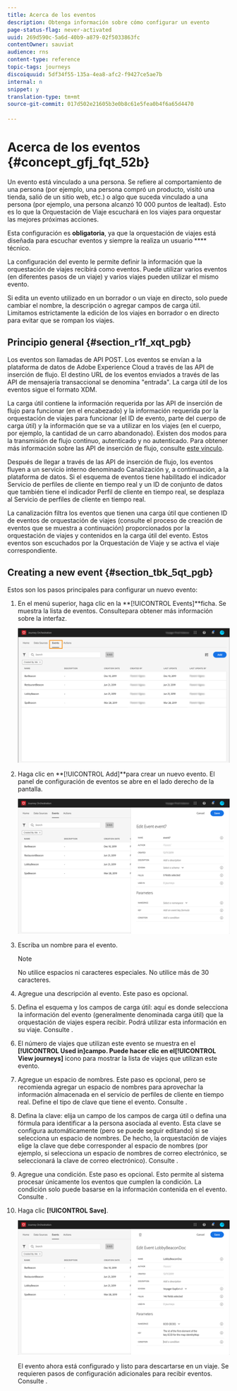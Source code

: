 ```yaml
---
title: Acerca de los eventos
description: Obtenga información sobre cómo configurar un evento
page-status-flag: never-activated
uuid: 269d590c-5a6d-40b9-a879-02f5033863fc
contentOwner: sauviat
audience: rns
content-type: reference
topic-tags: journeys
discoiquuid: 5df34f55-135a-4ea8-afc2-f9427ce5ae7b
internal: n
snippet: y
translation-type: tm+mt
source-git-commit: 017d502e21605b3e0b8c61e5fea0b4f6a65d4470

---
```



# Acerca de los eventos {#concept_gfj_fqt_52b}

Un evento está vinculado a una persona. Se refiere al comportamiento de una persona (por ejemplo, una persona compró un producto, visitó una tienda, salió de un sitio web, etc.) o algo que suceda vinculado a una persona (por ejemplo, una persona alcanzó 10 000 puntos de lealtad). Esto es lo que la Orquestación de Viaje escuchará en los viajes para orquestar las mejores próximas acciones.

Esta configuración es **obligatoria**, ya que la orquestación de viajes está diseñada para escuchar eventos y siempre la realiza un usuario **** técnico.

La configuración del evento le permite definir la información que la orquestación de viajes recibirá como eventos. Puede utilizar varios eventos (en diferentes pasos de un viaje) y varios viajes pueden utilizar el mismo evento.

Si edita un evento utilizado en un borrador o un viaje en directo, solo puede cambiar el nombre, la descripción o agregar campos de carga útil. Limitamos estrictamente la edición de los viajes en borrador o en directo para evitar que se rompan los viajes.

## Principio general {#section_r1f_xqt_pgb}

Los eventos son llamadas de API POST. Los eventos se envían a la plataforma de datos de Adobe Experience Cloud a través de las API de inserción de flujo. El destino URL de los eventos enviados a través de las API de mensajería transaccional se denomina &quot;entrada&quot;. La carga útil de los eventos sigue el formato XDM.

La carga útil contiene la información requerida por las API de inserción de flujo para funcionar (en el encabezado) y la información requerida por la orquestación de viajes para funcionar (el ID de evento, parte del cuerpo de carga útil) y la información que se va a utilizar en los viajes (en el cuerpo, por ejemplo, la cantidad de un carro abandonado). Existen dos modos para la transmisión de flujo continuo, autenticado y no autenticado. Para obtener más información sobre las API de inserción de flujo, consulte [este vínculo](https://www.adobe.io/apis/experienceplatform/home/data-ingestion/data-ingestion-services.html#!api-specification/markdown/narrative/technical_overview/streaming_ingest/getting_started_with_platform_streaming_ingestion.md).

Después de llegar a través de las API de inserción de flujo, los eventos fluyen a un servicio interno denominado Canalización y, a continuación, a la plataforma de datos. Si el esquema de eventos tiene habilitado el indicador Servicio de perfiles de cliente en tiempo real y un ID de conjunto de datos que también tiene el indicador Perfil de cliente en tiempo real, se desplaza al Servicio de perfiles de cliente en tiempo real.

La canalización filtra los eventos que tienen una carga útil que contienen ID de eventos de orquestación de viajes (consulte el proceso de creación de eventos que se muestra a continuación) proporcionados por la orquestación de viajes y contenidos en la carga útil del evento. Estos eventos son escuchados por la Orquestación de Viaje y se activa el viaje correspondiente.

## Creating a new event {#section_tbk_5qt_pgb}

Estos son los pasos principales para configurar un nuevo evento:

1. En el menú superior, haga clic en la **[!UICONTROL Events]**ficha. Se muestra la lista de eventos. Consulte[](../about/user-interface.md)para obtener más información sobre la interfaz.

   ![](../assets/journey5.png)

1. Haga clic en **[!UICONTROL Add]**para crear un nuevo evento. El panel de configuración de eventos se abre en el lado derecho de la pantalla.

   ![](../assets/journey6.png)

1. Escriba un nombre para el evento.

   >[!NOTE]
   >
   >No utilice espacios ni caracteres especiales. No utilice más de 30 caracteres.

1. Agregue una descripción al evento. Este paso es opcional.
1. Defina el esquema y los campos de carga útil: aquí es donde selecciona la información del evento (generalmente denominada carga útil) que la orquestación de viajes espera recibir. Podrá utilizar esta información en su viaje. Consulte [](../event/defining-the-payload-fields.md).
1. El número de viajes que utilizan este evento se muestra en el **[!UICONTROL Used in]**campo. Puede hacer clic en el**[!UICONTROL View journeys]** icono para mostrar la lista de viajes que utilizan este evento.
1. Agregue un espacio de nombres. Este paso es opcional, pero se recomienda agregar un espacio de nombres para aprovechar la información almacenada en el servicio de perfiles de cliente en tiempo real. Define el tipo de clave que tiene el evento. Consulte [](../event/selecting-the-namespace.md).
1. Defina la clave: elija un campo de los campos de carga útil o defina una fórmula para identificar a la persona asociada al evento. Esta clave se configura automáticamente (pero se puede seguir editando) si se selecciona un espacio de nombres. De hecho, la orquestación de viajes elige la clave que debe corresponder al espacio de nombres (por ejemplo, si selecciona un espacio de nombres de correo electrónico, se seleccionará la clave de correo electrónico). Consulte [](../event/defining-the-event-key.md).
1. Agregue una condición. Este paso es opcional. Esto permite al sistema procesar únicamente los eventos que cumplen la condición. La condición solo puede basarse en la información contenida en el evento. Consulte [](../event/adding-a-condition.md).
1. Haga clic **[!UICONTROL Save]**.

   ![](../assets/journey7.png)

   El evento ahora está configurado y listo para descartarse en un viaje. Se requieren pasos de configuración adicionales para recibir eventos. Consulte [](../event/additional-steps-to-send-events-to-journey-orchestration.md).
